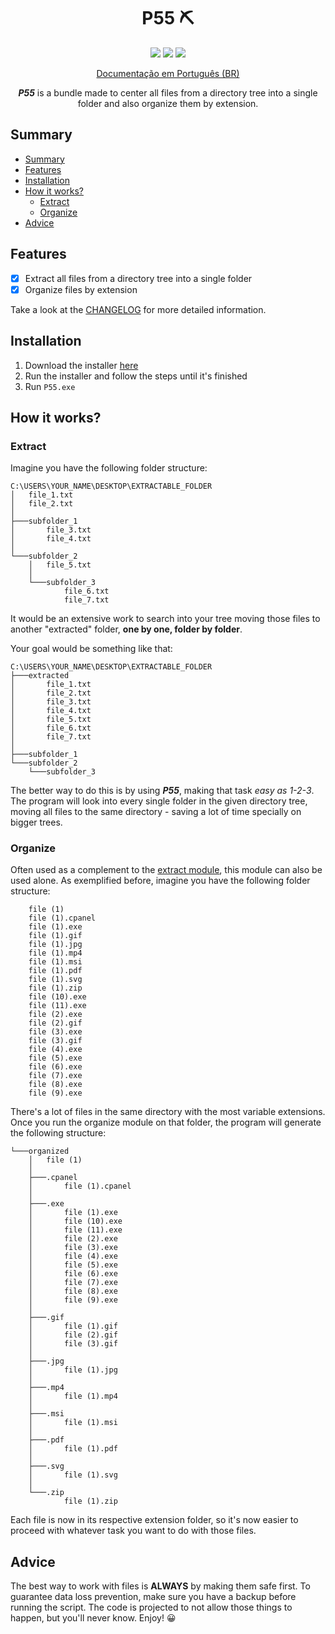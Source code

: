 <h1 align="center">P55 ⛏</h1>

<p align="center">
    <img src="https://img.shields.io/badge/version-2.1.0-brightgreen"> <img src="https://img.shields.io/badge/feature-File%20organization-orange"> <img src="https://img.shields.io/badge/tools-utilities-blue">
</p>

<p align="center"> <a href="https://github.com/pzzzl/p55/blob/master/documentation/pt-BR.md">Documentação em Português (BR)</a> </p>

<p align="center"><b><i>P55</i></b> is a bundle made to center all files from a directory tree into a single folder and also organize them by extension.</p>

## Summary

- [Summary](#summary)
- [Features](#features)
- [Installation](#installation)
- [How it works?](#how-it-works)
  - [Extract](#extract)
  - [Organize](#organize)
- [Advice](#advice)

## Features

- [x] Extract all files from a directory tree into a single folder
- [x] Organize files by extension

Take a look at the [CHANGELOG](https://github.com/pzzzl/p55/blob/master/documentation/CHANGELOG.md) for more detailed information.

## Installation 

   1. Download the installer <a href="https://github.com/pzzzl/p55/raw/master/installer.zip">here</a> 
   2. Run the installer and follow the steps until it's finished
   3. Run `P55.exe`

## How it works?

### Extract

Imagine you have the following folder structure:

```
C:\USERS\YOUR_NAME\DESKTOP\EXTRACTABLE_FOLDER
│   file_1.txt
│   file_2.txt
│
├───subfolder_1
│       file_3.txt
│       file_4.txt
│
└───subfolder_2
    │   file_5.txt
    │
    └───subfolder_3
            file_6.txt
            file_7.txt
```

It would be an extensive work to search into your tree moving those files to another "extracted" folder, <b>one by one, folder by folder</b>.

Your goal would be something like that:

```
C:\USERS\YOUR_NAME\DESKTOP\EXTRACTABLE_FOLDER
├───extracted
│       file_1.txt
│       file_2.txt
│       file_3.txt
│       file_4.txt
│       file_5.txt
│       file_6.txt
│       file_7.txt
│
├───subfolder_1
└───subfolder_2
    └───subfolder_3
```

The better way to do this is by using <b><i>P55</i></b>, making that task <i>easy as 1-2-3</i>. The program will look into every single folder in the given directory tree, moving all files to the same directory - saving a lot of time specially on bigger trees.

### Organize

Often used as a complement to the [extract module](#extract), this module can also be used alone. As exemplified before, imagine you have the following folder structure:

```
    file (1)
    file (1).cpanel
    file (1).exe
    file (1).gif
    file (1).jpg
    file (1).mp4
    file (1).msi
    file (1).pdf
    file (1).svg
    file (1).zip
    file (10).exe
    file (11).exe
    file (2).exe
    file (2).gif
    file (3).exe
    file (3).gif
    file (4).exe
    file (5).exe
    file (6).exe
    file (7).exe
    file (8).exe
    file (9).exe
```

There's a lot of files in the same directory with the most variable extensions. Once you run the organize module on that folder, the program will generate the following structure:

```
└───organized
    │   file (1)
    │
    ├───.cpanel
    │       file (1).cpanel
    │
    ├───.exe
    │       file (1).exe
    │       file (10).exe
    │       file (11).exe
    │       file (2).exe
    │       file (3).exe
    │       file (4).exe
    │       file (5).exe
    │       file (6).exe
    │       file (7).exe
    │       file (8).exe
    │       file (9).exe
    │
    ├───.gif
    │       file (1).gif
    │       file (2).gif
    │       file (3).gif
    │
    ├───.jpg
    │       file (1).jpg
    │
    ├───.mp4
    │       file (1).mp4
    │
    ├───.msi
    │       file (1).msi
    │
    ├───.pdf
    │       file (1).pdf
    │
    ├───.svg
    │       file (1).svg
    │
    └───.zip
            file (1).zip
```

Each file is now in its respective extension folder, so it's now easier to proceed with whatever task you want to do with those files.

## Advice 
  The best way to work with files is <b>ALWAYS</b> by making them safe first. To guarantee data loss prevention, make sure you have a backup before running the script. The code is projected to not allow those things to happen, but you'll never know. Enjoy! 😀
